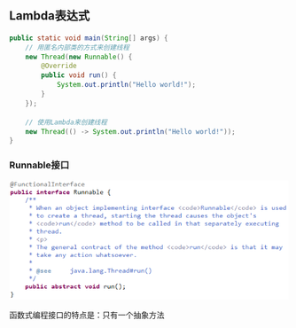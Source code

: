## Lambda表达式
```java
public static void main(String[] args) {
    // 用匿名内部类的方式来创建线程
    new Thread(new Runnable() {
        @Override
        public void run() {
            System.out.println("Hello world!");
        }
    });

    // 使用Lambda来创建线程
    new Thread(() -> System.out.println("Hello world!"));
}
```
### Runnable接口

![Runnable](/images/Runnable.png)

函数式编程接口的特点是：只有一个抽象方法
